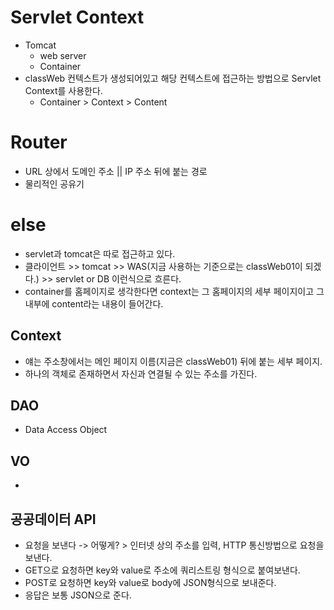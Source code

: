 # Servlet Context
- Tomcat
  - web server
  - Container
- classWeb 컨텍스트가 생성되어있고  해당 컨텍스트에 접근하는 방법으로 Servlet Context를 사용한다.
  - Container > Context > Content
    
# Router
- URL 상에서 도메인 주소 || IP 주소 뒤에 붙는 경로
- 물리적인 공유기


# else
- servlet과 tomcat은 따로 접근하고 있다.
- 클라이언트 >> tomcat >> WAS(지금 사용하는 기준으로는 classWeb01이 되겠다.) >> servlet or DB 이런식으로 흐른다.
- container를 홈페이지로 생각한다면 context는 그 홈페이지의 세부 페이지이고 그 내부에 content라는 내용이 들어간다.

## Context
- 얘는 주소창에서는 메인 페이지 이름(지금은 classWeb01) 뒤에 붙는 세부 페이지. 
- 하나의 객체로 존재하면서 자신과 연결될 수 있는 주소를 가진다.

## DAO
- Data Access Object

## VO
- 

## 공공데이터 API
- 요청을 보낸다 -> 어떻게? > 인터넷 상의 주소를 입력, HTTP 통신방법으로 요청을 보낸다.
- GET으로 요청하면 key와 value로 주소에 쿼리스트링 형식으로 붙여보낸다.
- POST로 요청하면 key와 value로 body에 JSON형식으로 보내준다.
- 응답은 보통 JSON으로 준다.